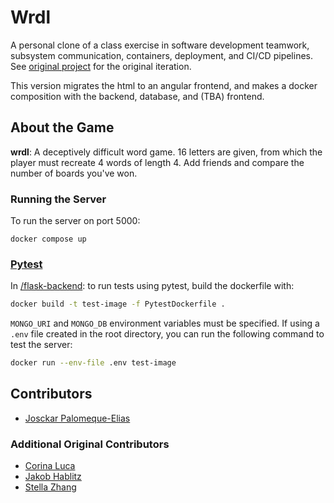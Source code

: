 # Wrdl

<!-- [![Run Pytest](https://github.com/software-students-spring2024/5-final-project-spring-2024-snailman-inc/actions/workflows/unit-tests.yml/badge.svg)](https://github.com/software-students-spring2024/5-final-project-spring-2024-snailman-inc/actions/workflows/unit-tests.yml)

[![Server Test](https://github.com/software-students-spring2024/5-final-project-spring-2024-snailman-inc/actions/workflows/test-server.yml/badge.svg)](https://github.com/software-students-spring2024/5-final-project-spring-2024-snailman-inc/actions/workflows/test-server.yml) -->

A personal clone of a class exercise in software development teamwork, subsystem communication, containers, deployment, and CI/CD pipelines. See [original project](https://github.com/software-students-spring2024/5-final-project-spring-2024-snailman-inc?tab=readme-ov-file) for the original iteration.

This version migrates the html to an angular frontend, and makes a docker composition with the backend, database, and (TBA) frontend.

## About the Game

**wrdl**: A deceptively difficult word game. 16 letters are given, from which the player must recreate 4 words of length 4. Add friends and compare the number of boards you've won.

### Running the Server

To run the server on port 5000:

```
docker compose up 
```

### [Pytest](https://docs.pytest.org/en/stable/)

In [/flask-backend](./flask-backend): to run tests using pytest, build the dockerfile with:
```bash
docker build -t test-image -f PytestDockerfile .
```
`MONGO_URI` and `MONGO_DB` environment variables must be specified. If using a `.env` file created in the root directory, you can run the following command to test the server:
```bash
docker run --env-file .env test-image
```
## Contributors

* [Josckar Palomeque-Elias](https://github.com/josckar)

### Additional Original Contributors

* [Corina Luca](https://github.com/CorinaLucaFocsan)
* [Jakob Hablitz](https://github.com/jsh9965)
* [Stella Zhang](https://github.com/qq3173732005)
